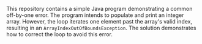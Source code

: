 This repository contains a simple Java program demonstrating a common off-by-one error.  The program intends to populate and print an integer array. However, the loop iterates one element past the array's valid index, resulting in an `ArrayIndexOutOfBoundsException`. The solution demonstrates how to correct the loop to avoid this error.